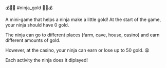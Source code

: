 💰🥷🏾  #ninja_gold  🥷🏾💰

A mini-game that helps a ninja make a little gold! At the start of the game, your ninja should have 0 gold. 

The ninja can go to different places (farm, cave, house, casino) and earn different amounts of gold. 

However, at the casino, your ninja can earn or lose up to 50 gold. 😩

Each activity the ninja does it diplayed!
